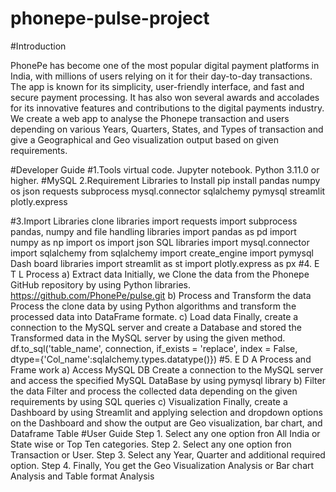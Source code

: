 # phonepe-pulse-project

#Introduction

PhonePe has become one of the most popular digital payment platforms in India, with millions of users relying on it for their day-to-day transactions. The app is known for its simplicity, user-friendly interface, and fast and secure payment processing. It has also won several awards and accolades for its innovative features and contributions to the digital payments industry.
We create a web app to analyse the Phonepe transaction and users depending on various Years, Quarters, States, and Types of transaction and give a Geographical and Geo visualization output based on given requirements.


#Developer Guide
#1.Tools
virtual code.
Jupyter notebook.
Python 3.11.0 or higher.
#MySQL
2.Requirement Libraries to Install
pip install pandas numpy os json requests subprocess mysql.connector sqlalchemy pymysql streamlit plotly.express

#3.Import Libraries
clone libraries
import requests
import subprocess
pandas, numpy and file handling libraries
import pandas as pd
import numpy as np
import os
import json
SQL libraries
import mysql.connector
import sqlalchemy
from sqlalchemy import create_engine
import pymysql
Dash board libraries
import streamlit as st
import plotly.express as px
#4. E T L Process
a) Extract data
Initially, we Clone the data from the Phonepe GitHub repository by using Python libraries. 
https://github.com/PhonePe/pulse.git
b) Process and Transform the data
Process the clone data by using Python algorithms and transform the processed data into DataFrame formate.
c) Load data
Finally, create a connection to the MySQL server and create a Database and stored the Transformed data in the MySQL server by using the given method. df.to_sql('table_name', connection, if_exists = 'replace', index = False, dtype={'Col_name':sqlalchemy.types.datatype()})
#5. E D A Process and Frame work
a) Access MySQL DB
Create a connection to the MySQL server and access the specified MySQL DataBase by using pymysql library
b) Filter the data
Filter and process the collected data depending on the given requirements by using SQL queries
c) Visualization
Finally, create a Dashboard by using Streamlit and applying selection and dropdown options on the Dashboard and show the output are Geo visualization, bar chart, and Dataframe Table
#User Guide
Step 1.
Select any one option fron All India or State wise or Top Ten categories.
Step 2.
Select any one option fron Transaction or User.
Step 3.
Select any Year, Quarter and additional required option.
Step 4.
Finally, You get the Geo Visualization Analysis or Bar chart Analysis and Table format Analysis
